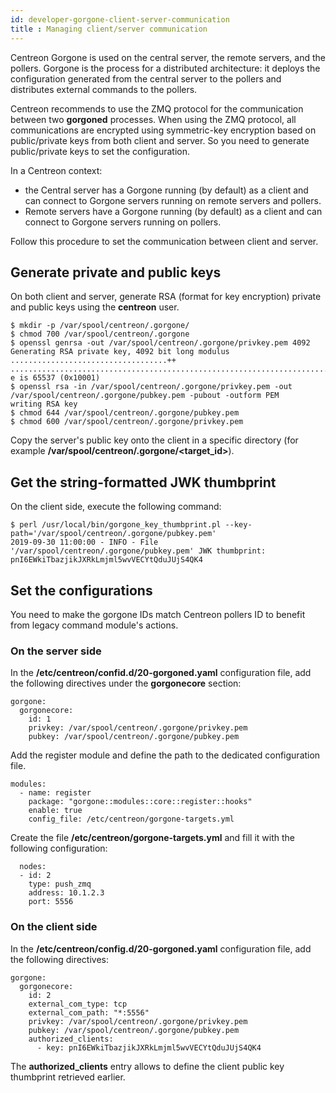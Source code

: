 ```yaml
---
id: developer-gorgone-client-server-communication
title : Managing client/server communication
---
```


Centreon Gorgone is used on the central server, the remote servers, and the pollers.
Gorgone is the process for a distributed architecture: it deploys the configuration
generated from the central server to the pollers and distributes external commands to the pollers.

Centreon recommends to use the ZMQ protocol for the communication between two **gorgoned**
processes. 
When using the ZMQ protocol, all communications are encrypted using symmetric-key encryption
based on public/private keys from both client and server. So you need to generate public/private keys to set the configuration.

In a Centreon context:
- the Central server has a Gorgone running (by default) as a client and can connect to Gorgone servers running on remote servers and pollers.
- Remote servers have a Gorgone running (by default) as a client and can connect to Gorgone servers running on pollers.

Follow this procedure to set the communication between client and server.

## Generate private and public keys
On both client and server, generate RSA (format for key encryption) private and public keys using the **centreon** user.

```shell
$ mkdir -p /var/spool/centreon/.gorgone/
$ chmod 700 /var/spool/centreon/.gorgone
$ openssl genrsa -out /var/spool/centreon/.gorgone/privkey.pem 4092
Generating RSA private key, 4092 bit long modulus
...................................++
...........................................................................................................................................................................++
e is 65537 (0x10001)
$ openssl rsa -in /var/spool/centreon/.gorgone/privkey.pem -out /var/spool/centreon/.gorgone/pubkey.pem -pubout -outform PEM
writing RSA key
$ chmod 644 /var/spool/centreon/.gorgone/pubkey.pem
$ chmod 600 /var/spool/centreon/.gorgone/privkey.pem
```

Copy the server's public key onto the client in a specific directory (for example **/var/spool/centreon/.gorgone/<target_id>**).

## Get the string-formatted JWK thumbprint

On the client side, execute the following command:
```shell
$ perl /usr/local/bin/gorgone_key_thumbprint.pl --key-path='/var/spool/centreon/.gorgone/pubkey.pem'
2019-09-30 11:00:00 - INFO - File '/var/spool/centreon/.gorgone/pubkey.pem' JWK thumbprint: pnI6EWkiTbazjikJXRkLmjml5wvVECYtQduJUjS4QK4
```

## Set the configurations
You need to make the gorgone IDs match Centreon pollers ID to benefit from legacy command module's actions.

### On the server side
In the **/etc/centreon/confid.d/20-gorgoned.yaml** configuration file, add the following directives under the **gorgonecore** section:

```shell
gorgone:
  gorgonecore:
    id: 1
    privkey: /var/spool/centreon/.gorgone/privkey.pem
    pubkey: /var/spool/centreon/.gorgone/pubkey.pem
```

Add the register module and define the path to the dedicated configuration file.

```shell
modules:
  - name: register
    package: "gorgone::modules::core::register::hooks"
    enable: true
    config_file: /etc/centreon/gorgone-targets.yml
```

Create the file **/etc/centreon/gorgone-targets.yml** and fill it with the following configuration:

```shell
  nodes:
  - id: 2
    type: push_zmq
    address: 10.1.2.3
    port: 5556
```

### On the client side
In the **/etc/centreon/config.d/20-gorgoned.yaml** configuration file, add the following directives:

```shell
gorgone:
  gorgonecore:
    id: 2
    external_com_type: tcp
    external_com_path: "*:5556"
    privkey: /var/spool/centreon/.gorgone/privkey.pem
    pubkey: /var/spool/centreon/.gorgone/pubkey.pem
    authorized_clients:
      - key: pnI6EWkiTbazjikJXRkLmjml5wvVECYtQduJUjS4QK4
```

The **authorized_clients** entry allows to define the client public key thumbprint retrieved earlier.
